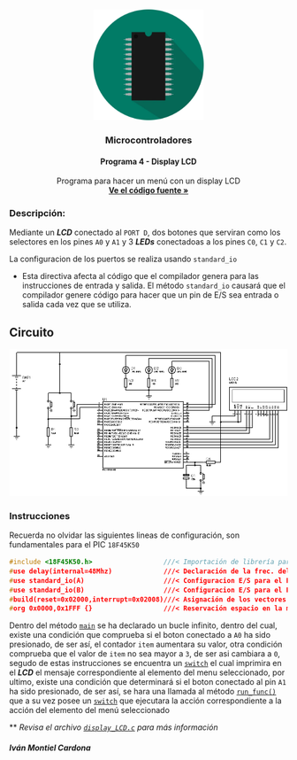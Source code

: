 <!-- PROJECT LOGO -->
<br />
<p align="center">
  <a href="https://github.com/begeistert/microcontrollers-ccs-c-compiler/tree/main/fast_io#microcontroladores">
    <img src="https://github.com/begeistert/microcontrollers-ccs-c-compiler/blob/main/circuits/pic.png" alt="Logo" width="200" height="200">
  </a>

  <h3 align="center">Microcontroladores</h3>
  <h4 align="center">Programa 4 - Display LCD</h4>
  <p align="center">
    Programa para hacer un menú con un display LCD
    <br />
    <a href="https://github.com/begeistert/microcontrollers-ccs-c-compiler/blob/main/display-LCD/display_LCD.c"><strong>Ve el código fuente »</strong></a>
    <br />
  </p>
  </p>
  
### Descripción:

Mediante un _**LCD**_ conectado al `PORT D`, dos botones que serviran como los
selectores en los pines `A0` y `A1` y 3 _**LEDs**_ conectadoas a los pines `C0`,
`C1` y `C2`.

La configuracion de los puertos se realiza usando `standard_io`

- Esta directiva afecta al código que el compilador genera para las
  instrucciones de entrada y salida. El método `standard_io` causará que el
  compilador genere código para hacer que un pin de E/S sea entrada o salida
  cada vez que se utiliza.

## Circuito

<p align="center">
  <img src="https://github.com/begeistert/microcontrollers-ccs-c-compiler/blob/main/circuits/display_LCD.jpg">
</p>

### Instrucciones

Recuerda no olvidar las siguientes lineas de configuración, son fundamentales
para el PIC `18F45K50`

```c
#include <18F45K50.h>                  ///< Importación de librería para el PIC
#use delay(internal=48Mhz)             ///< Declaración de la frec. del Oscilador
#use standard_io(A)                    ///< Configuracion E/S para el PORT A
#use standard_io(B)                    ///< Configuracion E/S para el PORT B
#build(reset=0x02000,interrupt=0x02008)///< Asignación de los vectores de reset e interrupción
#org 0x0000,0x1FFF {}                  ///< Reservación espacio en la memoría
```

Dentro del método
[`main`](https://github.com/begeistert/microcontrollers-ccs-c-compiler/blob/2154e8924c1812ab68dd5153a6c4526c4dedde1f/display-LCD/display_LCD.c#L57)
se ha declarado un bucle infinito, dentro del cual, existe una condición que
comprueba si el boton conectado a `A0` ha sido presionado, de ser así, el
contador `item` aumentara su valor, otra condición comprueba que el valor de
`item` no sea mayor a `3`, de ser asi cambiara a `0`, segudo de estas
instrucciones se encuentra un
[`switch`](https://github.com/begeistert/microcontrollers-ccs-c-compiler/blob/2154e8924c1812ab68dd5153a6c4526c4dedde1f/display-LCD/display_LCD.c#L73)
el cual imprimira en el _**LCD**_ el mensaje correspondiente al elemento del
menu seleccionado, por ultimo, existe una condición que determinará si el boton
conectado al pin `A1` ha sido presionado, de ser así, se hara una llamada al
método
[`run_func()`](https://github.com/begeistert/microcontrollers-ccs-c-compiler/blob/2154e8924c1812ab68dd5153a6c4526c4dedde1f/display-LCD/display_LCD.c#L38)
que a su vez posee un
[`switch`](https://github.com/begeistert/microcontrollers-ccs-c-compiler/blob/2154e8924c1812ab68dd5153a6c4526c4dedde1f/display-LCD/display_LCD.c#L39)
que ejecutara la acción correspondiente a la acción del elemento del menú
seleccionado

\*\* _Revisa el archivo
[`display_LCD.c`](https://github.com/begeistert/microcontrollers-ccs-c-compiler/blob/2154e8924c1812ab68dd5153a6c4526c4dedde1f/display-LCD/display_LCD.c)
para más información_

##### Iván Montiel Cardona
